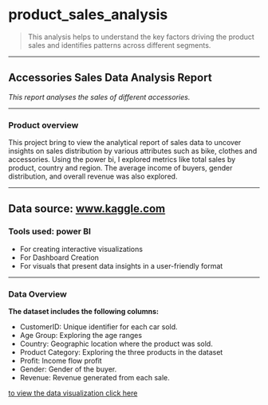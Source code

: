 # product_sales_analysis
> This analysis helps to understand the key factors driving the product sales and identifies patterns across different segments.
___

## Accessories Sales Data Analysis Report
_This report analyses the sales of different accessories._
___

### Product overview
This project bring to view the analytical report of sales data to uncover insights on sales distribution by various attributes such as bike, clothes and accessories. Using the power bi, I explored metrics like total sales by product, country and region. The average income of buyers, gender distribution, and overall revenue was also explored.  

___

## Data source: www.kaggle.com

### Tools used: power BI
  + For creating interactive visualizations
  + For Dashboard Creation 
  + For visuals that present data insights in a user-friendly format
___

### Data Overview
__The dataset includes the following columns:__

+ CustomerID: Unique identifier for each car sold.
+ Age Group: Exploring the age ranges
+ Country: Geographic location where the product was sold.
+ Product Category: Exploring the three products in the dataset
+ Profit: Income flow profit
+ Gender: Gender of the buyer.
+ Revenue: Revenue generated from each sale.

[to view the data visualization click here](https://ibb.co/4nhy0FKq)

